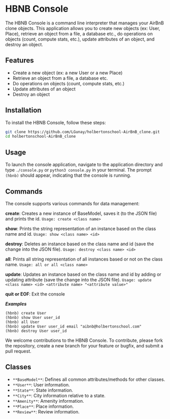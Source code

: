 # HBNB Console

The HBNB Console is a command line interpreter that manages your AirBnB clone objects. This application allows you to create new objects (ex: User, Place), retrieve an object from a file, a database etc., do operations on objects (count, compute stats, etc.), update attributes of an object, and destroy an object.

## Features

- Create a new object (ex: a new User or a new Place)
- Retrieve an object from a file, a database etc.
- Do operations on objects (count, compute stats, etc.)
- Update attributes of an object
- Destroy an object

## Installation

To install the HBNB Console, follow these steps:

```bash
git clone https://github.com/LGunay/holbertonschool-AirBnB_clone.git
cd holbertonschool-AirBnB_clone
```

## Usage

To launch the console application, navigate to the application directory and type `./console.py` or `python3 console.py` in your terminal. The prompt `(hbnb)` should appear, indicating that the console is running.

## Commands

The console supports various commands for data management:

**create**: Creates a new instance of BaseModel, saves it (to the JSON file) and prints the id. `Usage: create <class name>`

**show**: Prints the string representation of an instance based on the class name and id. `Usage: show <class name> <id>`

**destroy**: Deletes an instance based on the class name and id (save the change into the JSON file). `Usage: destroy <class name> <id>`

**all**: Prints all string representation of all instances based or not on the class name. `Usage: all or all <class name>`

**update**: Updates an instance based on the class name and id by adding or updating attribute (save the change into the JSON file). `Usage: update <class name> <id> <attribute name> "<attribute value>"`

**quit or EOF**: Exit the console

***Examples***
```
(hbnb) create User
(hbnb) show User user_id
(hbnb) all User
(hbnb) update User user_id email "aibnb@holbertonschool.com"
(hbnb) destroy User user_id
```
We welcome contributions to the HBNB Console. To contribute, please fork the repository, create a new branch for your feature or bugfix, and submit a pull request.

## Classes

- `**BaseModel**`: Defines all common attributes/methods for other classes.
- `**User**`: User information.
- `**State**`: State information.
- `**City**`: City information relative to a state.
- `**Amenity**`: Amenity information.
- `**Place**`: Place information.
- `**Review**`: Review information.
